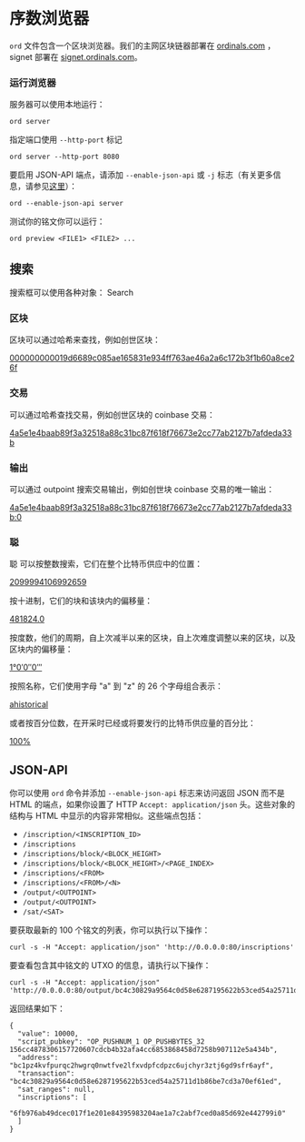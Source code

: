 序数浏览器
================

`ord` 文件包含一个区块浏览器。我们的主网区块链器部署在 [ordinals.com](https://ordinals.com) ， signet 部署在 [signet.ordinals.com](https://signet.ordinals.com)。



### 运行浏览器

服务器可以使用本地运行：

`ord server`

指定端口使用 `--http-port` 标记

`ord server --http-port 8080`

要启用 JSON-API 端点，请添加 `--enable-json-api` 或 `-j` 标志（有关更多信息，请参见[这里](#json-api)）：

`ord --enable-json-api server`

测试你的铭文你可以运行：

`ord preview <FILE1> <FILE2> ...`

## 搜索

搜索框可以使用各种对象：
Search

### 区块

区块可以通过哈希来查找，例如创世区块：

[000000000019d6689c085ae165831e934ff763ae46a2a6c172b3f1b60a8ce26f](https://ordinals.com/search/000000000019d6689c085ae165831e934ff763ae46a2a6c172b3f1b60a8ce26f)



### 交易

可以通过哈希查找交易，例如创世区块的 coinbase 交易：


[4a5e1e4baab89f3a32518a88c31bc87f618f76673e2cc77ab2127b7afdeda33b](https://ordinals.com/search/4a5e1e4baab89f3a32518a88c31bc87f618f76673e2cc77ab2127b7afdeda33b)

### 输出

可以通过 outpoint 搜索交易输出，例如创世块 coinbase 交易的唯一输出：


[4a5e1e4baab89f3a32518a88c31bc87f618f76673e2cc77ab2127b7afdeda33b:0](https://ordinals.com/search/4a5e1e4baab89f3a32518a88c31bc87f618f76673e2cc77ab2127b7afdeda33b:0)

### 聪

聪 可以按整数搜索，它们在整个比特币供应中的位置：

[2099994106992659](https://ordinals.com/search/2099994106992659)

按十进制，它们的块和该块内的偏移量：

[481824.0](https://ordinals.com/search/481824.0)

按度数，他们的周期，自上次减半以来的区块，自上次难度调整以来的区块，以及区块内的偏移量：

[1°0′0″0‴](https://ordinals.com/search/1°0′0″0‴)

按照名称，它们使用字母 "a" 到 "z" 的 26 个字母组合表示：

[ahistorical](https://ordinals.com/search/ahistorical)

或者按百分位数，在开采时已经或将要发行的比特币供应量的百分比：

[100%](https://ordinals.com/search/100%)

JSON-API
--------

你可以使用 `ord` 命令并添加 `--enable-json-api` 标志来访问返回 JSON 而不是 HTML 的端点，如果你设置了 HTTP `Accept: application/json` 头。这些对象的结构与 HTML 中显示的内容非常相似。这些端点包括：

- `/inscription/<INSCRIPTION_ID>`
- `/inscriptions`
- `/inscriptions/block/<BLOCK_HEIGHT>`
- `/inscriptions/block/<BLOCK_HEIGHT>/<PAGE_INDEX>`
- `/inscriptions/<FROM>`
- `/inscriptions/<FROM>/<N>`
- `/output/<OUTPOINT>`
- `/output/<OUTPOINT>`
- `/sat/<SAT>`

要获取最新的 100 个铭文的列表，你可以执行以下操作：

```
curl -s -H "Accept: application/json" 'http://0.0.0.0:80/inscriptions'
```

要查看包含其中铭文的 UTXO 的信息，请执行以下操作：

```
curl -s -H "Accept: application/json" 'http://0.0.0.0:80/output/bc4c30829a9564c0d58e6287195622b53ced54a25711d1b86be7cd3a70ef61ed:0'
```

返回结果如下：

```
{
  "value": 10000,
  "script_pubkey": "OP_PUSHNUM_1 OP_PUSHBYTES_32 156cc4878306157720607cdcb4b32afa4cc6853868458d7258b907112e5a434b",
  "address": "bc1pz4kvfpurqc2hwgrq0nwtfve2lfxvdpfcdpzc6ujchyr3ztj6gd9sfr6ayf",
  "transaction": "bc4c30829a9564c0d58e6287195622b53ced54a25711d1b86be7cd3a70ef61ed",
  "sat_ranges": null,
  "inscriptions": [
    "6fb976ab49dcec017f1e201e84395983204ae1a7c2abf7ced0a85d692e442799i0"
  ]
}
```